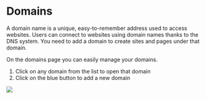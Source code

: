 # Domains

A domain name is a unique, easy-to-remember address used to access websites. Users can connect to websites using domain names thanks to the DNS system. You need to add a domain to create sites and pages under that domain.

On the domains page you can easily manage your domains.

1. Click on any domain from the list to open that domain
2. Click on the blue button to add a new domain

<a href="../../../images/infra-domains-lg.jpg" target="_blank"><img src="../../../images/infra-domains.jpg" style="margin: auto; display: block"></a>

